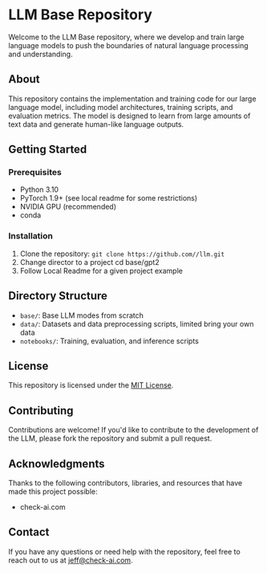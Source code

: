 **LLM Base Repository**
=====================

Welcome to the LLM Base repository, where we develop and train large language models to push the boundaries of natural language processing and understanding.

**About**
--------

This repository contains the implementation and training code for our large language model, including model architectures, training scripts, and evaluation metrics. The model is designed to learn from large amounts of text data and generate human-like language outputs.

**Getting Started**
--------------------

### Prerequisites

* Python 3.10
* PyTorch 1.9+ (see local readme for some restrictions)
* NVIDIA GPU (recommended)
* conda

### Installation

1. Clone the repository: `git clone https://github.com//llm.git`
2. Change director to a project cd base/gpt2
2. Follow Local Readme for a given project example


**Directory Structure**
---------------------

* `base/`: Base LLM modes from scratch
* `data/`: Datasets and data preprocessing scripts, limited bring your own data
* `notebooks/`: Training, evaluation, and inference scripts


**License**
---------

This repository is licensed under the [MIT License](https://opensource.org/licenses/MIT).

**Contributing**
--------------

Contributions are welcome! If you'd like to contribute to the development of the LLM, please fork the repository and submit a pull request.

**Acknowledgments**
---------------

Thanks to the following contributors, libraries, and resources that have made this project possible:

* check-ai.com

**Contact**
---------

If you have any questions or need help with the repository, feel free to reach out to us at [jeff@check-ai.com](mailto:jeff@check-ai.com).
